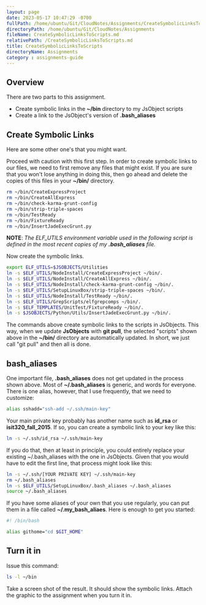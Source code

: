 ```yaml
---
layout: page
date: 2023-05-17 10:47:29 -0700
fullPath: /home/ubuntu/Git/CloudNotes/Assignments/CreateSymbolicLinksToScripts.md
directoryPath: /home/ubuntu/Git/CloudNotes/Assignments
fileName: CreateSymbolicLinksToScripts.md
relativePath: /CreateSymbolicLinksToScripts.md
title: CreateSymbolicLinksToScripts
directoryName: Assignments
category : assignments-guide
---
```


## Overview

There are two parts to this assignment.

- Create symbolic links in the **~/bin** directory to my JsObject scripts
- Create a link to the JsObject's version of **.bash_aliases**

## Create Symbolic Links

Here are some other one's that you might want.

Proceed with caution with this first step. In order to create symbolic links to our files, we need to first remove any files that might exist. If you are sure that you won't lose anything in doing this, then go ahead and delete the copies of this files in your **~/bin/** directory.

```bash
rm ~/bin/CreateExpressProject
rm ~/bin/CreateAllExpress
rm ~/bin/check-karma-grunt-config
rm ~/bin/strip-triple-spaces
rm ~/bin/TestReady
rm ~/bin/FixtureReady
rm ~/bin/InsertJadeExecGrunt.py
```

**NOTE**: *The ELF_UTILS environment variable used in the following script is defined in the most recent copies of my **.bash_aliases** file.*

Now create the symbolic links.

```bash
export ELF_UTILS=$JSOBJECTS/Utilities
ln -s $ELF_UTILS/NodeInstall/CreateExpressProject ~/bin/.
ln -s $ELF_UTILS/NodeInstall/CreateAllExpress ~/bin/.
ln -s $ELF_UTILS/NodeInstall/check-karma-grunt-config ~/bin/.
ln -s $ELF_UTILS/SetupLinuxBox/strip-triple-spaces ~/bin/.
ln -s $ELF_UTILS/NodeInstall/TestReady ~/bin/.
ln -s $ELF_UTILS/GrepScripts/elfgrepcomps ~/bin/.
ln -s $ELF_TEMPLATES/UnitTest/FixtureReady ~/bin/.
ln -s $JSOBJECTS/Python/Utils/InsertJadeExecGrunt.py ~/bin/.
```

The commands above create symbolic links to the scripts in JsObjects. This way, when we update **JsObjects** with **git pull**, the selected "scripts" shown above in the **~/bin/** directory are automatically updated. In short, we just call "git pull" and then all is done.

## bash_aliases

One important file, **.bash_aliases** does not get updated in the process shown above. Most of **~/.bash_aliases** is generic, and words for everyone. There is one alias, however, that I use frequently, that we need to customize:

```bash
alias sshadd="ssh-add ~/.ssh/main-key"
```

Your main private key probably has another name such as **id_rsa** or **isit320_fall_2015**. If so, you can create a symbolic link to your key like this:

```bash
ln -s ~/.ssh/id_rsa ~/.ssh/main-key
```

If you do that, then at least in principle, you could entirely replace your existing ~/.bash_aliases with the one in JsObjects. Given that you would have to edit the first line, that process might look like this:

```bash
ln -s ~/.ssh/[YOUR PRIVATE KEY] ~/.ssh/main-key
rm ~/.bash_aliases
ln -s $ELF_UTILS/SetupLinuxBox/.bash_aliases ~/.bash_aliases
source ~/.bash_aliases
```

If you have some aliases of your own that you use regularly, you can put them in a file called **~/.my_bash_aliaes**. Here is enough to get you started:

```bash
#! /bin/bash

alias githome="cd $GIT_HOME"
```

## Turn it in

Issue this command:

```bash
ls -l ~/bin
```

Take a screen shot of the result. It should show the symbolic links. Attach the graphic to the assignment when you turn it in.
